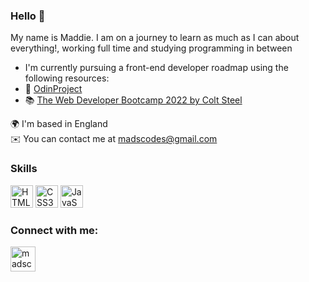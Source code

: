 
### Hello  👋
My name is Maddie. I am on a journey to learn as much as I can about everything!, working full time and studying programming in between

- I'm currently pursuing a front-end developer roadmap using the following resources: 
- :orange_book: [OdinProject](https://www.theodinproject.com/paths)
- :books: [The Web Developer Bootcamp 2022 by Colt Steel](https://www.udemy.com/course/the-web-developer-bootcamp/)

🌍  I'm based in England
<br>
✉️  You can contact me at madscodes@gmail.com

### Skills
<p align="left">
<a href="https://developer.mozilla.org/en-US/docs/Glossary/HTML5" target="_blank" rel="noreferrer"><img src="https://raw.githubusercontent.com/danielcranney/readme-generator/main/public/icons/skills/html5-colored.svg" width="36" height="36" alt="HTML5" /></a>
<a href="https://www.w3.org/TR/CSS/#css" target="_blank" rel="noreferrer"><img src="https://raw.githubusercontent.com/danielcranney/readme-generator/main/public/icons/skills/css3-colored.svg" width="36" height="36" alt="CSS3" /></a>
<a href="https://developer.mozilla.org/en-US/docs/Web/JavaScript" target="_blank" rel="noreferrer"><img src="https://raw.githubusercontent.com/danielcranney/readme-generator/main/public/icons/skills/javascript-colored.svg" width="36" height="36" alt="JavaScript" /></a>
</p>

### Connect with me:

[<img align="left" alt="madscodes instagram | Instagram" width="40px" src="https://cdn.jsdelivr.net/npm/simple-icons@v3/icons/instagram.svg" />][instagram]

[instagram]: https://instagram.com/madscodes
